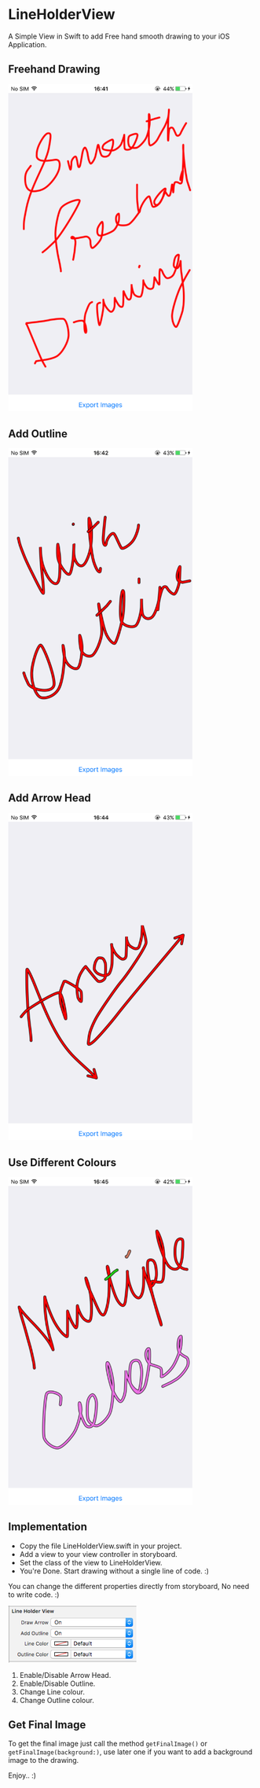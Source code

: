 # LineHolderView
A Simple View in Swift to add Free hand smooth drawing to your iOS Application.

## Freehand Drawing

<img src="Screenshots/screen1.PNG" width="375">

## Add Outline

<img src="Screenshots/screen2.PNG" width="375">

## Add Arrow Head

<img src="Screenshots/screen3.PNG" width="375">

## Use Different Colours

<img src="Screenshots/screen4.png" width="375">


## Implementation

* Copy the file LineHolderView.swift in your project.
* Add a view to your view controller in storyboard.
* Set the class of the view to LineHolderView.
* You're Done. Start drawing without a single line of code. :)


You can change the different properties directly from storyboard, No need to write code. :)

<img src="Screenshots/Screen5.png">

1. Enable/Disable Arrow Head.
2. Enable/Disable Outline.
3. Change Line colour.
4. Change Outline colour.

## Get Final Image

To get the final image just call the method `getFinalImage()` or `getFinalImage(background:)`, use later one if you want to add a background image to the drawing.

Enjoy.. :)

